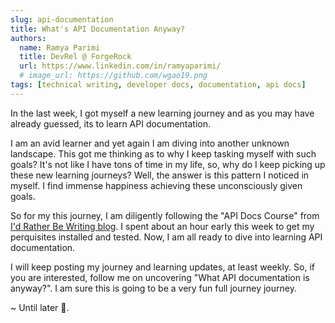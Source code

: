 ```yaml
---
slug: api-documentation
title: What's API Documentation Anyway?
authors:
  name: Ramya Parimi
  title: DevRel @ ForgeRock
  url: https://www.linkedin.com/in/ramyaparimi/
  # image_url: https://github.com/wgao19.png
tags: [technical writing, developer docs, documentation, api docs]
---
```


In the last week, I got myself a new learning journey and as you may have already guessed, its to learn API documentation.

I am an avid learner and yet again I am diving into another unknown landscape. This got me thinking as to why I keep tasking myself with such goals? It's not like I have tons of time in my life, so, why do I keep picking up these new learning journeys? Well, the answer is this pattern I noticed in myself. I find immense happiness achieving these unconsciously given goals.

So for my this journey, I am diligently following the "API Docs Course" from [I'd Rather Be Writing blog](https://idratherbewriting.com/learnapidoc/). I spent about an hour early this week to get my perquisites installed and tested. Now, I am all ready to dive into learning API documentation.

I will keep posting my journey and learning updates, at least weekly. So, if you are interested, follow me on uncovering "What API documentation is anyway?". I am sure this is going to be a very fun full journey journey.

~ Until later 👋.
